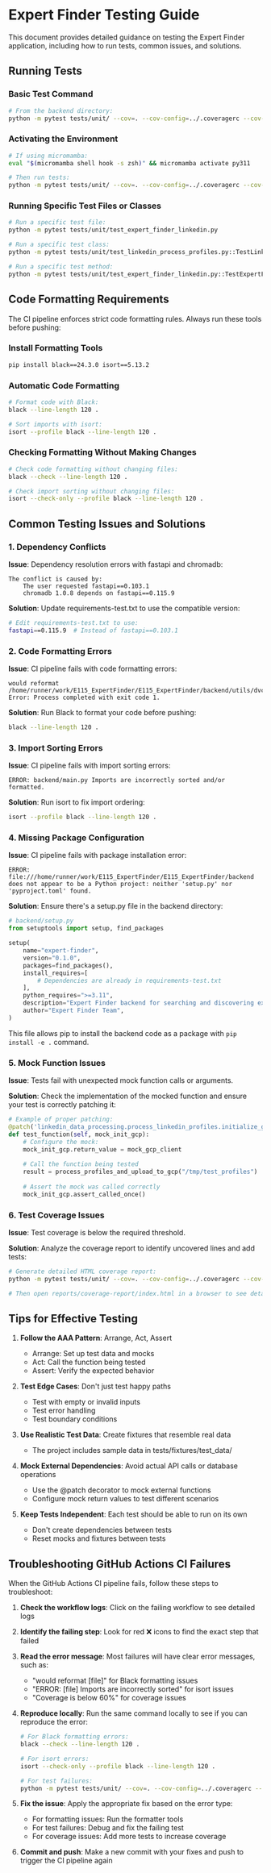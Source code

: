 # Expert Finder Testing Guide

This document provides detailed guidance on testing the Expert Finder application, including how to run tests, common issues, and solutions.

## Running Tests

### Basic Test Command

```bash
# From the backend directory:
python -m pytest tests/unit/ --cov=. --cov-config=../.coveragerc --cov-report=term-missing
```

### Activating the Environment

```bash
# If using micromamba:
eval "$(micromamba shell hook -s zsh)" && micromamba activate py311

# Then run tests:
python -m pytest tests/unit/ --cov=. --cov-config=../.coveragerc --cov-report=term-missing
```

### Running Specific Test Files or Classes

```bash
# Run a specific test file:
python -m pytest tests/unit/test_expert_finder_linkedin.py

# Run a specific test class:
python -m pytest tests/unit/test_linkedin_process_profiles.py::TestLinkedInProfileProcessing

# Run a specific test method:
python -m pytest tests/unit/test_expert_finder_linkedin.py::TestExpertFinderAgent::test_parse_query
```

## Code Formatting Requirements

The CI pipeline enforces strict code formatting rules. Always run these tools before pushing:

### Install Formatting Tools

```bash
pip install black==24.3.0 isort==5.13.2
```

### Automatic Code Formatting

```bash
# Format code with Black:
black --line-length 120 .

# Sort imports with isort:
isort --profile black --line-length 120 .
```

### Checking Formatting Without Making Changes

```bash
# Check code formatting without changing files:
black --check --line-length 120 .

# Check import sorting without changing files:
isort --check-only --profile black --line-length 120 .
```

## Common Testing Issues and Solutions

### 1. Dependency Conflicts

**Issue**: Dependency resolution errors with fastapi and chromadb:

```
The conflict is caused by:
    The user requested fastapi==0.103.1
    chromadb 1.0.8 depends on fastapi==0.115.9
```

**Solution**: Update requirements-test.txt to use the compatible version:

```bash
# Edit requirements-test.txt to use:
fastapi==0.115.9  # Instead of fastapi==0.103.1
```

### 2. Code Formatting Errors

**Issue**: CI pipeline fails with code formatting errors:

```
would reformat /home/runner/work/E115_ExpertFinder/E115_ExpertFinder/backend/utils/dvc_utils.py
Error: Process completed with exit code 1.
```

**Solution**: Run Black to format your code before pushing:

```bash
black --line-length 120 .
```

### 3. Import Sorting Errors

**Issue**: CI pipeline fails with import sorting errors:

```
ERROR: backend/main.py Imports are incorrectly sorted and/or formatted.
```

**Solution**: Run isort to fix import ordering:

```bash
isort --profile black --line-length 120 .
```

### 4. Missing Package Configuration

**Issue**: CI pipeline fails with package installation error:

```
ERROR: file:///home/runner/work/E115_ExpertFinder/E115_ExpertFinder/backend does not appear to be a Python project: neither 'setup.py' nor 'pyproject.toml' found.
```

**Solution**: Ensure there's a setup.py file in the backend directory:

```python
# backend/setup.py
from setuptools import setup, find_packages

setup(
    name="expert-finder",
    version="0.1.0",
    packages=find_packages(),
    install_requires=[
        # Dependencies are already in requirements-test.txt
    ],
    python_requires=">=3.11",
    description="Expert Finder backend for searching and discovering experts",
    author="Expert Finder Team",
)
```

This file allows pip to install the backend code as a package with `pip install -e .` command.

### 5. Mock Function Issues

**Issue**: Tests fail with unexpected mock function calls or arguments.

**Solution**: Check the implementation of the mocked function and ensure your test is correctly patching it:

```python
# Example of proper patching:
@patch('linkedin_data_processing.process_linkedin_profiles.initialize_gcp_client')
def test_function(self, mock_init_gcp):
    # Configure the mock:
    mock_init_gcp.return_value = mock_gcp_client
    
    # Call the function being tested
    result = process_profiles_and_upload_to_gcp("/tmp/test_profiles")
    
    # Assert the mock was called correctly
    mock_init_gcp.assert_called_once()
```

### 6. Test Coverage Issues

**Issue**: Test coverage is below the required threshold.

**Solution**: Analyze the coverage report to identify uncovered lines and add tests:

```bash
# Generate detailed HTML coverage report:
python -m pytest tests/unit/ --cov=. --cov-config=../.coveragerc --cov-report=html:reports/coverage-report

# Then open reports/coverage-report/index.html in a browser to see detailed line-by-line coverage
```

## Tips for Effective Testing

1. **Follow the AAA Pattern**: Arrange, Act, Assert
   - Arrange: Set up test data and mocks
   - Act: Call the function being tested
   - Assert: Verify the expected behavior

2. **Test Edge Cases**: Don't just test happy paths
   - Test with empty or invalid inputs
   - Test error handling
   - Test boundary conditions

3. **Use Realistic Test Data**: Create fixtures that resemble real data
   - The project includes sample data in tests/fixtures/test_data/

4. **Mock External Dependencies**: Avoid actual API calls or database operations
   - Use the @patch decorator to mock external functions
   - Configure mock return values to test different scenarios

5. **Keep Tests Independent**: Each test should be able to run on its own
   - Don't create dependencies between tests
   - Reset mocks and fixtures between tests

## Troubleshooting GitHub Actions CI Failures

When the GitHub Actions CI pipeline fails, follow these steps to troubleshoot:

1. **Check the workflow logs**: Click on the failing workflow to see detailed logs

2. **Identify the failing step**: Look for red ❌ icons to find the exact step that failed

3. **Read the error message**: Most failures will have clear error messages, such as:
   - "would reformat [file]" for Black formatting issues
   - "ERROR: [file] Imports are incorrectly sorted" for isort issues
   - "Coverage is below 60%" for coverage issues

4. **Reproduce locally**: Run the same command locally to see if you can reproduce the error:
   ```bash
   # For Black formatting errors:
   black --check --line-length 120 .
   
   # For isort errors:
   isort --check-only --profile black --line-length 120 .
   
   # For test failures:
   python -m pytest tests/unit/ --cov=. --cov-config=../.coveragerc --cov-report=term-missing
   ```

5. **Fix the issue**: Apply the appropriate fix based on the error type:
   - For formatting issues: Run the formatter tools
   - For test failures: Debug and fix the failing test
   - For coverage issues: Add more tests to increase coverage

6. **Commit and push**: Make a new commit with your fixes and push to trigger the CI pipeline again 